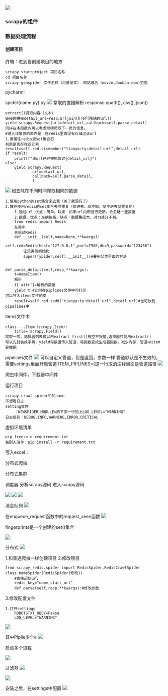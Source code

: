 ![](..\\png\scrapy1.png)
### scrapy的组件 ###
### 数据处理流程 ###
#### 创建项目 ####
终端：进到要创建项目的地方

	scrapy startproject 项目名称
	cd 项目名称
	scrapy genspider 文件名称（尽量英文） 网站域名（movie.douban.com)范围
pycharm:

spider(name.py).py
![](..\\png\spider(name.py).png)
拿取的直接解析
response.xpath(),.css(),.json()

	extract()提取内容（文本）
	链接的拼接detail_url=resp.urljoin(href(残缺的url))
	yield scrapy.Request(url=detail_url,callback=self.parse_detail)
	同样在本函数内可以考虑继续爬取下一页的信息。
	#进入详情页的条件是：在redis里面没有存储过该url
	1.直接往redis里set集合怼
	判断是否存在该元素
	result=self.red.sismember("tianya:ty:detail:url",detail_url)
	if result:
		print(f"该url已经被抓取过{detail_url}")
	else:
		yield scrapy.Request(
				url=detail_url,
				callback=self.parse_detail,
				)
![](..\\png\next_page.png)
	如去除在不同时间爬取相同的数据

	1.使用python的set集合来去重（关了就没有了）
	2.推荐使用redis的set集合去除重复（塞进去，就不同，塞不进去就重复的）
		1.通过url,优点：简单，缺点：如果url内部进行更新，会忽略一些数据
		2.数据。优点：准确性高，缺点：数据集庞大，对redis不利。
		from redis import Redis
		在类中
		先启动Redis
		def __init__(self,name=None,**kwargs):
			self.red=Redis(host="127.0.0.1",port=7980,db=9,password="123456")
			让父类能初始化
			super(Typider,self).__init__()#要用父类里面的方法

	
	def parse_detail(self,resp,**kwargs):
		t=nameItem()
		解析
		t['attr']=解析的数据
		yield t #此时在piplines文件中可打印
	可以导入items文件的类
		result=self.red.sadd("tianya:ty:detail:url",detail_url)#也可放到pipelines中
	
items文件中

	class ...Item（scrapy.Item):
		title= scrapy.Field()
	提取一项，选择器列表可以用extract_first()有空不报错,选择器只能用extract()
	可以先封装成字典，yield将数据传入管道，将函数变成生成器函数，减少内存，管道中item是数据
pipelines文件
![](..\\png\pipelines.png)
	可以自定义管道，但是返回，参数一样
	管道默认是不生效的，需要settings里面开启管道
	ITEM_PIPLINES={这一行取消注释里面是管道路径
![](..\\png\settings_pipelines.png)

爬虫中间件，下载器中间件	

运行项目

	scrapy crawl spider中的name
	不想看日志：
	setting文件
		：NEWSPIDER_MODULE=的下面一行加上LOG_LEVEL="WARNING"
	日志级别：DEBUG,INFO,WARNING,ERROR,CRITICAL
虚拟环境清单

	pip freeze > requirement.txt
	装别人清单：pip install -r requirement.txt
写入excel：




分布式爬虫

分布式集群

调度器
分析scrapy源码
进入scrapy源码

![](..\\png\scrapy.png)
![](..\\png\schedulerinit.png)
![](..\\png\duiliequeue.png)

消息队列
![](..\\png\queue.png)

在enqueue_request函数中的request_seen函数
![](..\\png\fingerprints.png)

fingerprints是一个创建的set()集合

![](..\\png\2.png)

分布式
![](..\\png\fenbushipachong.png)

1.和普通爬虫一样创建项目
2.修改项目

	from scrapy_redis.spider import RedisSpider,RedisCrawlSpider
	class nameSpider(RedisSpider(修改))
		#去掉起始url
		redis_key="name_start_url"
		def parse(self,resp,**kwargs):#修改参数
3.修改配置文件

	1.打开settings
		ROBOTSTXT_OBEY=Fakse
		LOG_LEVEL="WARNING"
![](..\\png\fenbushipipe.png)

其中Piplie少个e
![](..\\png\fenbushipeizhi.png)

启动多个进程

![](..\\png\fenbushiredis.png)

过滤器
![](..\\png\guolvqi.png)

![](..\\png\bitmap.png)

安装之后，在settings中配置
![](..\\png\bloomfilter.png)